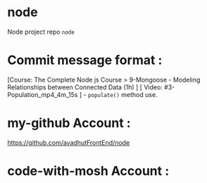 # node
Node project repo `node`

# Commit message format : 
[Course: The Complete Node js Course > 9-Mongoose - Modeling Relationships between Connected Data (1h) ] [ Video: #3-Population_mp4_4m_15s ] - `populate()` method use.


# my-github Account : 
https://github.com/avadhutFrontEnd/node

# code-with-mosh Account : 
